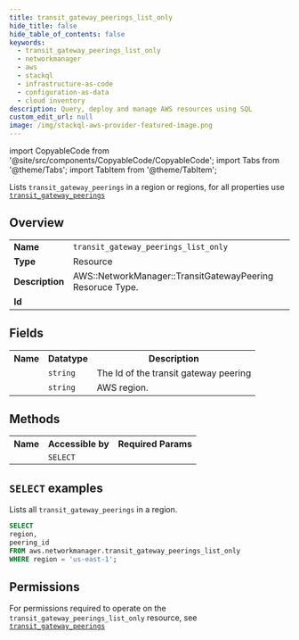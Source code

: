 ```yaml
---
title: transit_gateway_peerings_list_only
hide_title: false
hide_table_of_contents: false
keywords:
  - transit_gateway_peerings_list_only
  - networkmanager
  - aws
  - stackql
  - infrastructure-as-code
  - configuration-as-data
  - cloud inventory
description: Query, deploy and manage AWS resources using SQL
custom_edit_url: null
image: /img/stackql-aws-provider-featured-image.png
---
```


import CopyableCode from '@site/src/components/CopyableCode/CopyableCode';
import Tabs from '@theme/Tabs';
import TabItem from '@theme/TabItem';

Lists <code>transit_gateway_peerings</code> in a region or regions, for all properties use <a href="/services/serviceName/transit_gateway_peerings/"><code>transit_gateway_peerings</code></a>

## Overview
<table>
<tbody>
<tr><td><b>Name</b></td><td><code>transit_gateway_peerings_list_only</code></td></tr>
<tr><td><b>Type</b></td><td>Resource</td></tr>
<tr><td><b>Description</b></td><td>AWS::NetworkManager::TransitGatewayPeering Resoruce Type.</td></tr>
<tr><td><b>Id</b></td><td><CopyableCode code="aws.networkmanager.transit_gateway_peerings_list_only" /></td></tr>
</tbody>
</table>

## Fields
<table>
<tbody>
<tr><th>Name</th><th>Datatype</th><th>Description</th></tr><tr><td><CopyableCode code="peering_id" /></td><td><code>string</code></td><td>The Id of the transit gateway peering</td></tr>
<tr><td><CopyableCode code="region" /></td><td><code>string</code></td><td>AWS region.</td></tr>
</tbody>
</table>

## Methods

<table>
<tbody>
  <tr>
    <th>Name</th>
    <th>Accessible by</th>
    <th>Required Params</th>
  </tr>
  <tr>
    <td><CopyableCode code="list_resources" /></td>
    <td><code>SELECT</code></td>
    <td><CopyableCode code="region" /></td>
  </tr>
</tbody>
</table>

## `SELECT` examples
Lists all <code>transit_gateway_peerings</code> in a region.
```sql
SELECT
region,
peering_id
FROM aws.networkmanager.transit_gateway_peerings_list_only
WHERE region = 'us-east-1';
```


## Permissions

For permissions required to operate on the <code>transit_gateway_peerings_list_only</code> resource, see <a href="/services/networkmanager/transit_gateway_peerings/#permissions"><code>transit_gateway_peerings</code></a>

